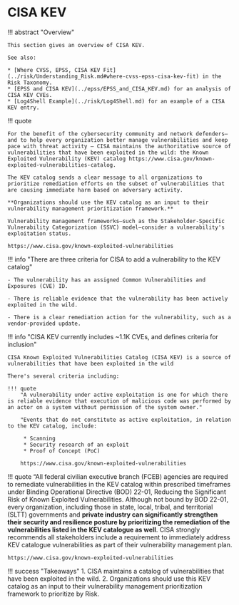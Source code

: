 # CISA KEV

!!! abstract "Overview"

    This section gives an overview of CISA KEV.

    See also:

    * [Where CVSS, EPSS, CISA KEV Fit](../risk/Understanding_Risk.md#where-cvss-epss-cisa-kev-fit) in the Risk Taxonomy.
    * [EPSS and CISA KEV](../epss/EPSS_and_CISA_KEV.md) for an analysis of CISA KEV CVEs.
    * [Log4Shell Example](../risk/Log4Shell.md) for an example of a CISA KEV entry.

!!! quote

    For the benefit of the cybersecurity community and network defenders—and to help every organization better manage vulnerabilities and keep pace with threat activity — CISA maintains the authoritative source of vulnerabilities that have been exploited in the wild: the Known Exploited Vulnerability (KEV) catalog https://www.cisa.gov/known-exploited-vulnerabilities-catalog. 

    The KEV catalog sends a clear message to all organizations to prioritize remediation efforts on the subset of vulnerabilities that are causing immediate harm based on adversary activity. 

    **Organizations should use the KEV catalog as an input to their vulnerability management prioritization framework.**

    Vulnerability management frameworks—such as the Stakeholder-Specific Vulnerability Categorization (SSVC) model—consider a vulnerability's exploitation status.

    https://www.cisa.gov/known-exploited-vulnerabilities 

    
!!! info "There are three criteria for CISA to add a vulnerability to the KEV catalog"

    - The vulnerability has an assigned Common Vulnerabilities and Exposures (CVE) ID.

    - There is reliable evidence that the vulnerability has been actively exploited in the wild.

    - There is a clear remediation action for the vulnerability, such as a vendor-provided update.

!!! info "CISA KEV currently includes ~1.1K CVEs, and defines criteria for inclusion"

    CISA Known Exploited Vulnerabilities Catalog (CISA KEV) is a source of vulnerabilities that have been exploited in the wild

    There's several criteria including:

    !!! quote
        "A vulnerability under active exploitation is one for which there is reliable evidence that execution of malicious code was performed by an actor on a system without permission of the system owner." 

        "Events that do not constitute as active exploitation, in relation to the KEV catalog, include:

         * Scanning
         * Security research of an exploit
         * Proof of Concept (PoC)
        
        https://www.cisa.gov/known-exploited-vulnerabilities 
 
!!! quote
    “All federal civilian executive branch (FCEB) agencies are required to remediate vulnerabilities in the KEV catalog within prescribed timeframes under Binding Operational Directive (BOD) 22-01, Reducing the Significant Risk of Known Exploited Vulnerabilities.  Although not bound by BOD 22-01, every organization, including those in state, local, tribal, and territorial (SLTT) governments and **private industry can significantly strengthen their security and resilience posture by prioritizing the remediation of the vulnerabilities listed in the KEV catalogue as well**. CISA strongly recommends all stakeholders include a requirement to immediately address KEV catalogue vulnerabilities as part of their vulnerability management plan.

    https://www.cisa.gov/known-exploited-vulnerabilities 



!!! success "Takeaways"
    1. CISA maintains a catalog of vulnerabilities that have been exploited in the wild.
    2. Organizations should use this KEV catalog as an input to their vulnerability management prioritization framework to prioritize by Risk.
